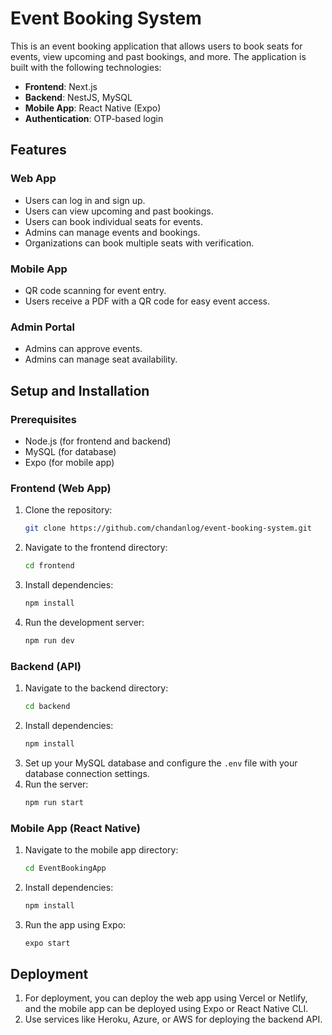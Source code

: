 # Event Booking System

This is an event booking application that allows users to book seats for events, view upcoming and past bookings, and more. The application is built with the following technologies:

- **Frontend**: Next.js
- **Backend**: NestJS, MySQL
- **Mobile App**: React Native (Expo)
- **Authentication**: OTP-based login

## Features

### Web App
- Users can log in and sign up.
- Users can view upcoming and past bookings.
- Users can book individual seats for events.
- Admins can manage events and bookings.
- Organizations can book multiple seats with verification.

### Mobile App
- QR code scanning for event entry.
- Users receive a PDF with a QR code for easy event access.

### Admin Portal
- Admins can approve events.
- Admins can manage seat availability.

## Setup and Installation

### Prerequisites
- Node.js (for frontend and backend)
- MySQL (for database)
- Expo (for mobile app)

### Frontend (Web App)
1. Clone the repository:
    ```bash
    git clone https://github.com/chandanlog/event-booking-system.git
    ```
2. Navigate to the frontend directory:
    ```bash
    cd frontend
    ```
3. Install dependencies:
    ```bash
    npm install
    ```
4. Run the development server:
    ```bash
    npm run dev
    ```

### Backend (API)
1. Navigate to the backend directory:
    ```bash
    cd backend
    ```
2. Install dependencies:
    ```bash
    npm install
    ```
3. Set up your MySQL database and configure the `.env` file with your database connection settings.
4. Run the server:
    ```bash
    npm run start
    ```

### Mobile App (React Native)
1. Navigate to the mobile app directory:
    ```bash
    cd EventBookingApp
    ```
2. Install dependencies:
    ```bash
    npm install
    ```
3. Run the app using Expo:
    ```bash
    expo start
    ```

## Deployment

1. For deployment, you can deploy the web app using Vercel or Netlify, and the mobile app can be deployed using Expo or React Native CLI.
2. Use services like Heroku, Azure, or AWS for deploying the backend API.
